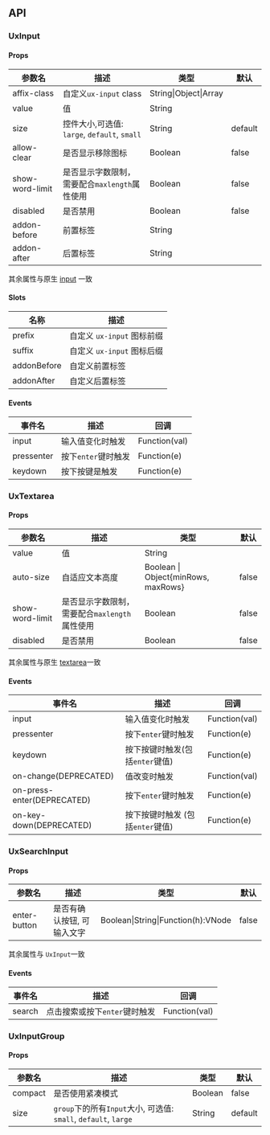 ## API

### UxInput

#### Props

| 参数名          | 描述                                          | 类型                  | 默认    |
| --------------- | --------------------------------------------- | --------------------- | ------- |
| affix-class     | 自定义`ux-input` class                        | String\|Object\|Array |         |
| value           | 值                                            | String                |         |
| size            | 控件大小,可选值: `large`, `default`, `small`  | String                | default |
| allow-clear     | 是否显示移除图标                              | Boolean               | false   |
| show-word-limit | 是否显示字数限制，需要配合`maxlength`属性使用 | Boolean               | false   |
| disabled        | 是否禁用                                      | Boolean               | false   |
| addon-before    | 前置标签                                      | String                |         |
| addon-after     | 后置标签                                      | String                |         |

其余属性与原生 [input](https://developer.mozilla.org/en-US/docs/Web/HTML/Element/input) 一致

#### Slots

| 名称        | 描述                       |
| ----------- | -------------------------- |
| prefix      | 自定义 `ux-input` 图标前缀 |
| suffix      | 自定义 `ux-input` 图标后缀 |
| addonBefore | 自定义前置标签             |
| addonAfter  | 自定义后置标签             |

#### Events

| 事件名     | 描述                | 回调          |
| ---------- | ------------------- | ------------- |
| input      | 输入值变化时触发    | Function(val) |
| pressenter | 按下`enter`键时触发 | Function(e)   |
| keydown    | 按下按键是触发      | Function(e)   |

### UxTextarea

#### Props

| 参数名          | 描述                                          | 类型                                | 默认  |
| --------------- | --------------------------------------------- | ----------------------------------- | ----- |
| value           | 值                                            | String                              |       |
| auto-size       | 自适应文本高度                                | Boolean \| Object{minRows, maxRows} | false |
| show-word-limit | 是否显示字数限制，需要配合`maxlength`属性使用 | Boolean                             | false |
| disabled        | 是否禁用                                      | Boolean                             | false |

其余属性与原生 [textarea](https://developer.mozilla.org/en-US/docs/Web/HTML/Element/textarea)一致

#### Events

| 事件名                     | 描述                             | 回调          |
| -------------------------- | -------------------------------- | ------------- |
| input                      | 输入值变化时触发                 | Function(val) |
| pressenter                 | 按下`enter`键时触发              | Function(e)   |
| keydown                    | 按下按键时触发(包括`enter`键值)  | Function(e)   |
| on-change(DEPRECATED)      | 值改变时触发                     | Function(val) |
| on-press-enter(DEPRECATED) | 按下`enter`键时触发              | Function(e)   |
| on-key-down(DEPRECATED)    | 按下按键时触发 (包括`enter`键值) | Function(e)   |

### UxSearchInput

#### Props

| 参数名       | 描述                       | 类型                               | 默认  |
| ------------ | -------------------------- | ---------------------------------- | ----- |
| enter-button | 是否有确认按钮, 可输入文字 | Boolean\|String\|Function(h):VNode | false |

其余属性与 `UxInput`一致

#### Events

| 事件名 | 描述                          | 回调          |
| ------ | ----------------------------- | ------------- |
| search | 点击搜索或按下`enter`键时触发 | Function(val) |

### UxInputGroup

#### Props

| 参数名  | 描述                                                            | 类型    | 默认    |
| ------- | --------------------------------------------------------------- | ------- | ------- |
| compact | 是否使用紧凑模式                                                | Boolean | false   |
| size    | `group`下的所有`Input`大小, 可选值: `small`, `default`, `large` | String  | default |
